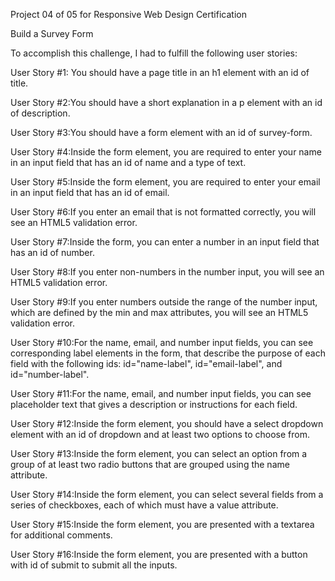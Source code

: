 Project 04 of 05 for Responsive Web Design Certification

Build a Survey Form

To accomplish this challenge, I had to fulfill the following user stories:

User Story #1: You should have a page title in an h1 element with an id of title.

User Story #2:You should have a short explanation in a p element with an id of description.

User Story #3:You should have a form element with an id of survey-form.

User Story #4:Inside the form element, you are required to enter your name in an input field that has an id of name and a type of text.

User Story #5:Inside the form element, you are required to enter your email in an input field that has an id of email.

User Story #6:If you enter an email that is not formatted correctly, you will see an HTML5 validation error.

User Story #7:Inside the form, you can enter a number in an input field that has an id of number.

User Story #8:If you enter non-numbers in the number input, you will see an HTML5 validation error.

User Story #9:If you enter numbers outside the range of the number input, which are defined by the min and max attributes, you will see an HTML5 validation error.

User Story #10:For the name, email, and number input fields, you can see corresponding label elements in the form, that describe the purpose of each field with the following ids: id="name-label", id="email-label", and id="number-label".

User Story #11:For the name, email, and number input fields, you can see placeholder text that gives a description or instructions for each field.

User Story #12:Inside the form element, you should have a select dropdown element with an id of dropdown and at least two options to choose from.

User Story #13:Inside the form element, you can select an option from a group of at least two radio buttons that are grouped using the name attribute.

User Story #14:Inside the form element, you can select several fields from a series of checkboxes, each of which must have a value attribute.

User Story #15:Inside the form element, you are presented with a textarea for additional comments.

User Story #16:Inside the form element, you are presented with a button with id of submit to submit all the inputs.